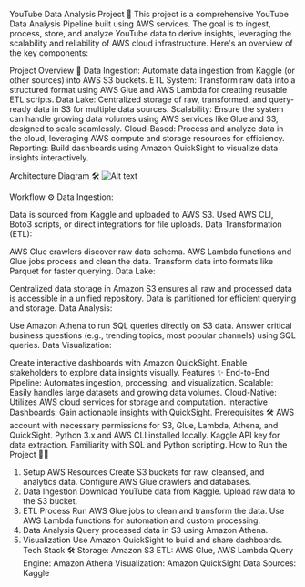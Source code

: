 YouTube Data Analysis Project 🚀
This project is a comprehensive YouTube Data Analysis Pipeline built using AWS services. The goal is to ingest, process, store, and analyze YouTube data to derive insights, leveraging the scalability and reliability of AWS cloud infrastructure. Here's an overview of the key components:

Project Overview 🎯
Data Ingestion: Automate data ingestion from Kaggle (or other sources) into AWS S3 buckets.
ETL System: Transform raw data into a structured format using AWS Glue and AWS Lambda for creating reusable ETL scripts.
Data Lake: Centralized storage of raw, transformed, and query-ready data in S3 for multiple data sources.
Scalability: Ensure the system can handle growing data volumes using AWS services like Glue and S3, designed to scale seamlessly.
Cloud-Based: Process and analyze data in the cloud, leveraging AWS compute and storage resources for efficiency.
Reporting: Build dashboards using Amazon QuickSight to visualize data insights interactively.

Architecture Diagram 🛠️
![Alt text]("C:\Users\hrish\Desktop\architecture.jpeg")

Workflow ⚙️
Data Ingestion:

Data is sourced from Kaggle and uploaded to AWS S3.
Used AWS CLI, Boto3 scripts, or direct integrations for file uploads.
Data Transformation (ETL):

AWS Glue crawlers discover raw data schema.
AWS Lambda functions and Glue jobs process and clean the data.
Transform data into formats like Parquet for faster querying.
Data Lake:

Centralized data storage in Amazon S3 ensures all raw and processed data is accessible in a unified repository.
Data is partitioned for efficient querying and storage.
Data Analysis:

Use Amazon Athena to run SQL queries directly on S3 data.
Answer critical business questions (e.g., trending topics, most popular channels) using SQL queries.
Data Visualization:

Create interactive dashboards with Amazon QuickSight.
Enable stakeholders to explore data insights visually.
Features ✨
End-to-End Pipeline: Automates ingestion, processing, and visualization.
Scalable: Easily handles large datasets and growing data volumes.
Cloud-Native: Utilizes AWS cloud services for storage and computation.
Interactive Dashboards: Gain actionable insights with QuickSight.
Prerequisites 🛠️
AWS account with necessary permissions for S3, Glue, Lambda, Athena, and QuickSight.
Python 3.x and AWS CLI installed locally.
Kaggle API key for data extraction.
Familiarity with SQL and Python scripting.
How to Run the Project 🏃‍♂️
1. Setup AWS Resources
Create S3 buckets for raw, cleansed, and analytics data.
Configure AWS Glue crawlers and databases.
2. Data Ingestion
Download YouTube data from Kaggle.
Upload raw data to the S3 bucket.
3. ETL Process
Run AWS Glue jobs to clean and transform the data.
Use AWS Lambda functions for automation and custom processing.
4. Data Analysis
Query processed data in S3 using Amazon Athena.
5. Visualization
Use Amazon QuickSight to build and share dashboards.
Tech Stack 🛠️
Storage: Amazon S3
ETL: AWS Glue, AWS Lambda
Query Engine: Amazon Athena
Visualization: Amazon QuickSight
Data Sources: Kaggle
